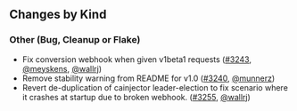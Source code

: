 ## Changes by Kind

### Other (Bug, Cleanup or Flake)

- Fix conversion webhook when given v1beta1 requests ([#3243](https://github.com/jetstack/cert-manager/pull/3243), [@meyskens](https://github.com/meyskens), [@wallrj](https://github.com/wallrj))
- Remove stability warning from README for v1.0 ([#3240](https://github.com/jetstack/cert-manager/pull/3240), [@munnerz](https://github.com/munnerz))
- Revert de-duplication of cainjector leader-election to fix scenario where it crashes at startup due to broken webhook. ([#3255](https://github.com/jetstack/cert-manager/pull/3255), [@wallrj](https://github.com/wallrj))

